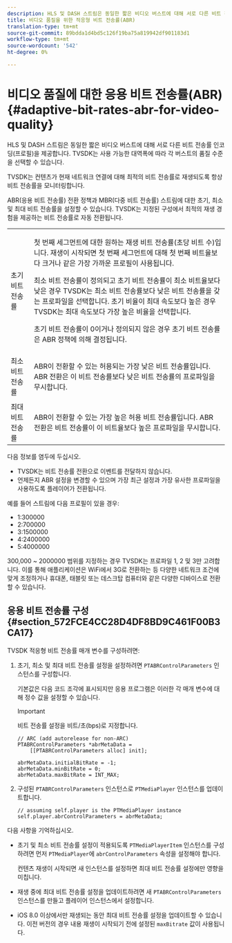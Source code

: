 ```yaml
---
description: HLS 및 DASH 스트림은 동일한 짧은 비디오 버스트에 대해 서로 다른 비트 전송률 인코딩(프로필)을 제공합니다. TVSDK는 사용 가능한 대역폭에 따라 각 버스트의 품질 수준을 선택할 수 있습니다.
title: 비디오 품질을 위한 적응형 비트 전송률(ABR)
translation-type: tm+mt
source-git-commit: 89bdda1d4bd5c126f19ba75a819942df901183d1
workflow-type: tm+mt
source-wordcount: '542'
ht-degree: 0%

---
```



# 비디오 품질에 대한 응용 비트 전송률(ABR){#adaptive-bit-rates-abr-for-video-quality}

HLS 및 DASH 스트림은 동일한 짧은 비디오 버스트에 대해 서로 다른 비트 전송률 인코딩(프로필)을 제공합니다. TVSDK는 사용 가능한 대역폭에 따라 각 버스트의 품질 수준을 선택할 수 있습니다.

TVSDK는 컨텐츠가 현재 네트워크 연결에 대해 최적의 비트 전송률로 재생되도록 항상 비트 전송률을 모니터링합니다.

ABR(응용 비트 전송률) 전환 정책과 MBR(다중 비트 전송률) 스트림에 대한 초기, 최소 및 최대 비트 전송률을 설정할 수 있습니다. TVSDK는 지정된 구성에서 최적의 재생 경험을 제공하는 비트 전송률로 자동 전환됩니다.

<table id="table_AF838E082235406AA359BF1C1A77F85F"> 
 <tbody> 
  <tr> 
   <td colname="col01"> 초기 비트 전송률 </td> 
   <td colname="col2"> <p>첫 번째 세그먼트에 대한 원하는 재생 비트 전송률(초당 비트 수)입니다. 재생이 시작되면 첫 번째 세그먼트에 대해 첫 번째 비트율보다 크거나 같은 가장 가까운 프로필이 사용됩니다. </p> <p> 최소 비트 전송률이 정의되고 초기 비트 전송률이 최소 비트율보다 낮은 경우 TVSDK는 최소 비트 전송률보다 낮은 비트 전송률을 갖는 프로파일을 선택합니다. 초기 비율이 최대 속도보다 높은 경우 TVSDK는 최대 속도보다 가장 높은 비율을 선택합니다. </p> <p>초기 비트 전송률이 0이거나 정의되지 않은 경우 초기 비트 전송률은 ABR 정책에 의해 결정됩니다. </p> </td> 
  </tr> 
  <tr> 
   <td colname="col01"> 최소 비트 전송률 </td> 
   <td colname="col2"> <p>ABR이 전환할 수 있는 허용되는 가장 낮은 비트 전송률입니다. ABR 전환은 이 비트 전송률보다 낮은 비트 전송률의 프로파일을 무시합니다. </p> </td> 
  </tr> 
  <tr> 
   <td colname="col01"> 최대 비트 전송률 </td> 
   <td colname="col2"> <p>ABR이 전환할 수 있는 가장 높은 허용 비트 전송률입니다. ABR 전환은 비트 전송률이 이 비트율보다 높은 프로파일을 무시합니다. </p> </td> 
  </tr> 
 </tbody> 
</table>

다음 정보를 염두에 두십시오.

* TVSDK는 비트 전송률 전환으로 이벤트를 전달하지 않습니다.
* 언제든지 ABR 설정을 변경할 수 있으며 가장 최근 설정과 가장 유사한 프로파일을 사용하도록 플레이어가 전환됩니다.

예를 들어 스트림에 다음 프로필이 있을 경우:

* 1:300000
* 2:700000
* 3:1500000
* 4:2400000
* 5:4000000

300,000 ~ 2000000 범위를 지정하는 경우 TVSDK는 프로파일 1, 2 및 3만 고려합니다. 이를 통해 애플리케이션은 WiFi에서 3G로 전환하는 등 다양한 네트워크 조건에 맞게 조정하거나 휴대폰, 태블릿 또는 데스크탑 컴퓨터와 같은 다양한 디바이스로 전환할 수 있습니다.

## 응용 비트 전송률 구성 {#section_572FCE4CC28D4DF8BD9C461F00B3CA17}

TVSDK 적응형 비트 전송률 매개 변수를 구성하려면:

1. 초기, 최소 및 최대 비트 전송률 설정을 설정하려면 `PTABRControlParameters` 인스턴스를 구성합니다.

   기본값은 다음 코드 조각에 표시되지만 응용 프로그램은 이러한 각 매개 변수에 대해 정수 값을 설정할 수 있습니다.

   >[!IMPORTANT]
   >
   >비트 전송률 설정을 비트/초(bps)로 지정합니다.

   ```
   // ARC (add autorelease for non-ARC) 
   PTABRControlParameters *abrMetaData =  
       [[PTABRControlParameters alloc] init];  
   
   abrMetaData.initialBitRate = -1; 
   abrMetaData.minBitRate = 0; 
   abrMetaData.maxBitRate = INT_MAX;
   ```

1. 구성된 `PTABRControlParameters` 인스턴스로 `PTMediaPlayer` 인스턴스를 업데이트합니다.

   ```
   // assuming self.player is the PTMediaPlayer instance 
   self.player.abrControlParameters = abrMetaData;
   ```

다음 사항을 기억하십시오.

* 초기 및 최소 비트 전송률 설정이 적용되도록 `PTMediaPlayerItem` 인스턴스를 구성하려면 먼저 `PTMediaPlayer`에 `abrControlParameters` 속성을 설정해야 합니다.

   컨텐츠 재생이 시작되면 새 인스턴스를 설정하면 최대 비트 전송률 설정에만 영향을 미칩니다.

* 재생 중에 최대 비트 전송률 설정을 업데이트하려면 새 `PTABRControlParameters` 인스턴스를 만들고 플레이어 인스턴스에서 설정합니다.
* iOS 8.0 이상에서만 재생되는 동안 최대 비트 전송률 설정을 업데이트할 수 있습니다. 이전 버전의 경우 내용 재생이 시작되기 전에 설정된 `maxBitrate` 값이 사용됩니다.

